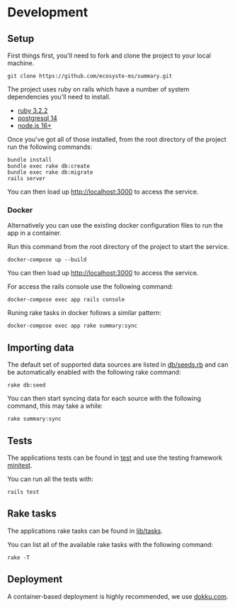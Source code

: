 # Development

## Setup

First things first, you'll need to fork and clone the project to your local machine.

`git clone https://github.com/ecosyste-ms/summary.git`

The project uses ruby on rails which have a number of system dependencies you'll need to install. 

- [ruby 3.2.2](https://www.ruby-lang.org/en/documentation/installation/)
- [postgresql 14](https://www.postgresql.org/download/)
- [node.js 16+](https://nodejs.org/en/download/)

Once you've got all of those installed, from the root directory of the project run the following commands:

```
bundle install
bundle exec rake db:create
bundle exec rake db:migrate
rails server
```

You can then load up [http://localhost:3000](http://localhost:3000) to access the service.

### Docker

Alternatively you can use the existing docker configuration files to run the app in a container.

Run this command from the root directory of the project to start the service.

`docker-compose up --build`

You can then load up [http://localhost:3000](http://localhost:3000) to access the service.

For access the rails console use the following command:

`docker-compose exec app rails console`

Runing rake tasks in docker follows a similar pattern:

`docker-compose exec app rake summary:sync`

## Importing data

The default set of supported data sources are listed in [db/seeds.rb](db/seeds.rb) and can be automatically enabled with the following rake command:

`rake db:seed`

You can then start syncing data for each source with the following command, this may take a while:

`rake summary:sync`

## Tests

The applications tests can be found in [test](test) and use the testing framework [minitest](https://github.com/minitest/minitest).

You can run all the tests with:

`rails test`

## Rake tasks

The applications rake tasks can be found in [lib/tasks](lib/tasks).

You can list all of the available rake tasks with the following command:

`rake -T`

## Deployment

A container-based deployment is highly recommended, we use [dokku.com](https://dokku.com/).